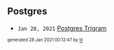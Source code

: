 ## Postgres


* <code>Jan 28, 2021</code> [Postgres Trigram](2021-01-28T00-09-35-postgres-trigram.md)

<sup><sub>generated 28 Jan 2021 00:12:47 by <a href='https://github.com/senorprogrammer/til'>til</a></sub></sup>
